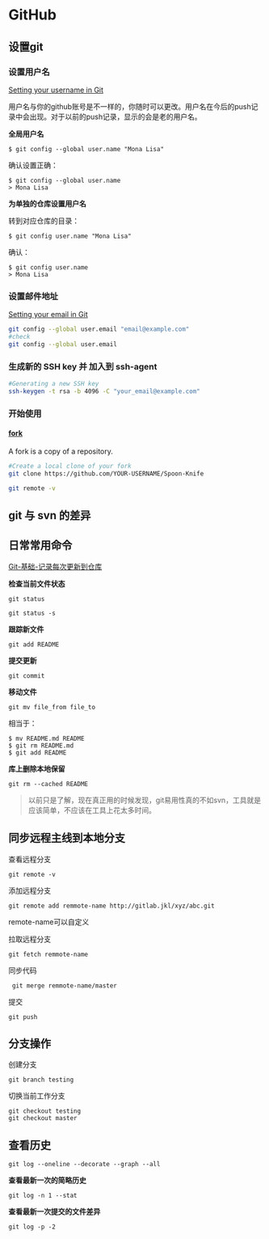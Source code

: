 # GitHub

## 设置git

### 设置用户名
[Setting your username in Git](https://help.github.com/articles/setting-your-username-in-git/#platform-linux)

用户名与你的github账号是不一样的，你随时可以更改。用户名在今后的push记录中会出现。对于以前的push记录，显示的会是老的用户名。

**全局用户名**

```
$ git config --global user.name "Mona Lisa"
```
确认设置正确：
```
$ git config --global user.name
> Mona Lisa
```

**为单独的仓库设置用户名**

转到对应仓库的目录：
```
$ git config user.name "Mona Lisa"
```
确认：
```
$ git config user.name
> Mona Lisa
```

### 设置邮件地址

[Setting your email in Git](https://help.github.com/articles/setting-your-email-in-git/)

```bash
git config --global user.email "email@example.com"
#check
git config --global user.email
```

### 生成新的 SSH key 并 加入到 ssh-agent

```bash
#Generating a new SSH key
ssh-keygen -t rsa -b 4096 -C "your_email@example.com"
```

### 开始使用

#### [fork](https://help.github.com/articles/fork-a-repo/)

A fork is a copy of a repository. 

```bash
#Create a local clone of your fork
git clone https://github.com/YOUR-USERNAME/Spoon-Knife

git remote -v
```

## git 与 svn 的差异

## 日常常用命令

[Git-基础-记录每次更新到仓库](https://git-scm.com/book/zh/v2/Git-%E5%9F%BA%E7%A1%80-%E8%AE%B0%E5%BD%95%E6%AF%8F%E6%AC%A1%E6%9B%B4%E6%96%B0%E5%88%B0%E4%BB%93%E5%BA%93)

**检查当前文件状态**

`git status`

`git status -s`

**跟踪新文件**

`git add README`

**提交更新**

`git commit`

**移动文件**

`git mv file_from file_to`

相当于：

```
$ mv README.md README
$ git rm README.md
$ git add README
```

**库上删除本地保留**

`git rm --cached README`

>以前只是了解，现在真正用的时候发现，git易用性真的不如svn，工具就是应该简单，不应该在工具上花太多时间。

## 同步远程主线到本地分支

查看远程分支

`git remote -v`

添加远程分支

`git remote add remmote-name http://gitlab.jkl/xyz/abc.git`

remote-name可以自定义

拉取远程分支

`git fetch remmote-name`

同步代码

` git merge remmote-name/master`

提交

`git push`

## 分支操作

创建分支

`git branch testing`

切换当前工作分支

```
git checkout testing
git checkout master
```

## 查看历史

```
git log --oneline --decorate --graph --all
```

**查看最新一次的简略历史**

`git log -n 1 --stat`

**查看最新一次提交的文件差异**

`git log -p -2`

